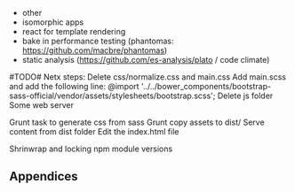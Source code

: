 * other
 * isomorphic apps
 * react for template rendering
 * bake in performance testing (phantomas: https://github.com/macbre/phantomas)
 * static analysis (https://github.com/es-analysis/plato / code climate)

#TODO#
Netx steps:
Delete css/normalize.css and main.css
Add main.scss and add the following line:
	@import '../../bower_components/bootstrap-sass-official/vendor/assets/stylesheets/bootstrap.scss';
Delete js folder
Some web server

Grunt task to generate css from sass
Grunt copy assets to dist/
Serve content from dist folder
Edit the index.html file

Shrinwrap and locking npm module versions


## Appendices ##
